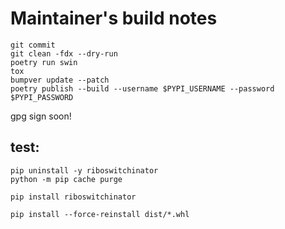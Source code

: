 # Maintainer's build notes

```
git commit 
git clean -fdx --dry-run
poetry run swin
tox
bumpver update --patch
poetry publish --build --username $PYPI_USERNAME --password $PYPI_PASSWORD
```

gpg sign soon!

## test:
```
pip uninstall -y riboswitchinator 
python -m pip cache purge

pip install riboswitchinator 

pip install --force-reinstall dist/*.whl
```
